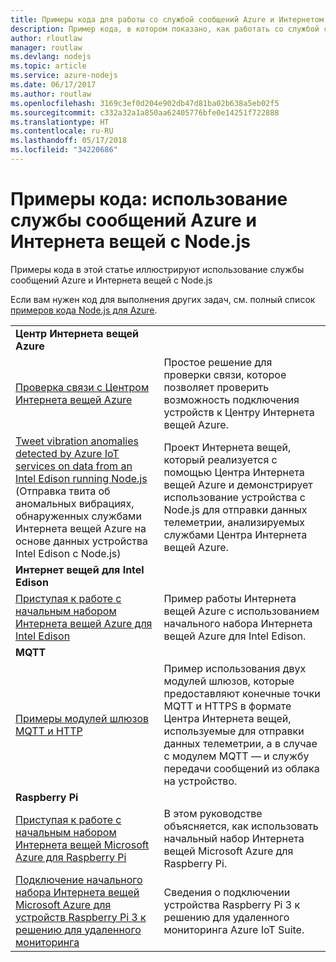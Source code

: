 ```yaml
---
title: Примеры кода для работы со службой сообщений Azure и Интернетом вещей с помощью Node.js
description: Пример кода, в котором показано, как работать со службой сообщений Azure и Интернетом вещей с помощью Node.js.
author: rloutlaw
manager: routlaw
ms.devlang: nodejs
ms.topic: article
ms.service: azure-nodejs
ms.date: 06/17/2017
ms.author: routlaw
ms.openlocfilehash: 3169c3ef0d204e902db47d81ba02b638a5eb02f5
ms.sourcegitcommit: c332a32a1a850aa62405776bfe0e14251f722888
ms.translationtype: HT
ms.contentlocale: ru-RU
ms.lasthandoff: 05/17/2018
ms.locfileid: "34220686"
---
```

# <a name="sample-code-for-using-azure-messaging-and-iot-with-nodejs"></a>Примеры кода: использование службы сообщений Azure и Интернета вещей с Node.js

Примеры кода в этой статье иллюстрируют использование службы сообщений Azure и Интернета вещей с Node.js

Если вам нужен код для выполнения других задач, см. полный список [примеров кода Node.js для Azure](https://azure.microsoft.com/resources/samples/?term=nodejs).

| | |
|---|---|
| **Центр Интернета вещей Azure** ||
| [Проверка связи с Центром Интернета вещей Azure](https://github.com/Azure-Samples/iot-hub-node-ping) | Простое решение для проверки связи, которое позволяет проверить возможность подключения устройств к Центру Интернета вещей Azure. |
| [Tweet vibration anomalies detected by Azure IoT services on data from an Intel Edison running Node.js](https://azure.microsoft.com/resources/samples/iot-hub-nodejs-intel-edison-vibration-anomaly-detection/) (Отправка твита об аномальных вибрациях, обнаруженных службами Интернета вещей Azure на основе данных устройства Intel Edison с Node.js) | Проект Интернета вещей, который реализуется с помощью Центра Интернета вещей Azure и демонстрирует использование устройства с Node.js для отправки данных телеметрии, анализируемых службами Центра Интернета вещей Azure. |
| **Интернет вещей для Intel Edison** ||
| [Приступая к работе с начальным набором Интернета вещей Azure для Intel Edison](https://github.com/Azure-Samples/iot-hub-node-intel-edison-getstartedkit) | Пример работы Интернета вещей Azure с использованием начального набора Интернета вещей Azure для Intel Edison. |
| **MQTT** ||
| [Примеры модулей шлюзов MQTT и HTTP](https://github.com/Azure-Samples/iot-gateway-mqtt-http) | Пример использования двух модулей шлюзов, которые предоставляют конечные точки MQTT и HTTPS в формате Центра Интернета вещей, используемые для отправки данных телеметрии, а в случае с модулем MQTT — и службу передачи сообщений из облака на устройство. |
| **Raspberry Pi** ||
| [Приступая к работе с начальным набором Интернета вещей Microsoft Azure для Raspberry Pi](https://github.com/Azure-Samples/iot-hub-node-raspberrypi-getting-started) | В этом руководстве объясняется, как использовать начальный набор Интернета вещей Microsoft Azure для Raspberry Pi. |
| [Подключение начального набора Интернета вещей Microsoft Azure для устройств Raspberry Pi 3 к решению для удаленного мониторинга](https://azure.microsoft.com/resources/samples/iot-remote-monitoring-node-raspberrypi-getstartedkit/) | Сведения о подключении устройства Raspberry Pi 3 к решению для удаленного мониторинга Azure IoT Suite. |
